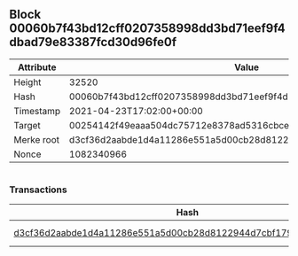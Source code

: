 ## Block 00060b7f43bd12cff0207358998dd3bd71eef9f4dbad79e83387fcd30d96fe0f

Attribute | Value
--- | ---
Height | 32520
Hash | 00060b7f43bd12cff0207358998dd3bd71eef9f4dbad79e83387fcd30d96fe0f
Timestamp | 2021-04-23T17:02:00+00:00
Target | 00254142f49eaaa504dc75712e8378ad5316cbcead634704b3734b6271167cc4
Merke root | d3cf36d2aabde1d4a11286e551a5d00cb28d8122944d7cbf1797515724b4faf8
Nonce | 1082340966

```

```

### Transactions

Hash | Amount
--- | ---
[d3cf36d2aabde1d4a11286e551a5d00cb28d8122944d7cbf1797515724b4faf8](d3cf36d2aabde1d4a11286e551a5d00cb28d8122944d7cbf1797515724b4faf8.md) | 10.00000000 SKEPTI 
